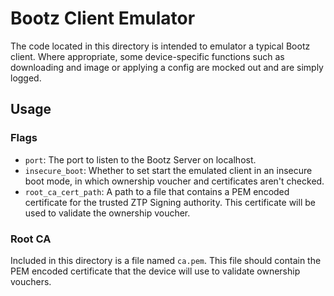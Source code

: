 # Bootz Client Emulator

The code located in this directory is intended to emulator a typical Bootz
client. Where appropriate, some device-specific functions such as downloading
and image or applying a config are mocked out and are simply logged.

## Usage

### Flags

* `port`: The port to listen to the Bootz Server on localhost.
* `insecure_boot`: Whether to set start the emulated client in an insecure
  boot mode, in which ownership voucher and certificates aren't checked.
* `root_ca_cert_path`: A path to a file that contains a PEM encoded
  certificate for the trusted ZTP Signing authority. This certificate will be
  used to validate the ownership voucher.

### Root CA

Included in this directory is a file named `ca.pem`. This file should contain
the PEM encoded certificate that the device will use to validate ownership
vouchers.
